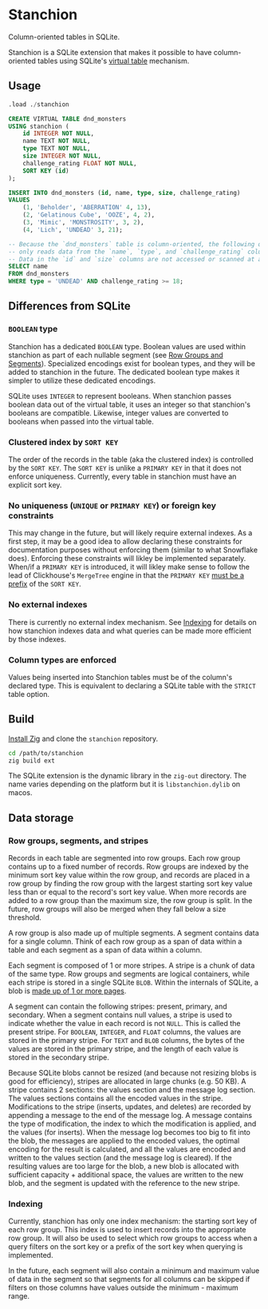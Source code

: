 # Stanchion

Column-oriented tables in SQLite.

Stanchion is a SQLite extension that makes it possible to have column-oriented
tables using SQLite's [virtual table](https://www.sqlite.org/vtab.html)
mechanism.

## Usage

```sql
.load ./stanchion

CREATE VIRTUAL TABLE dnd_monsters
USING stanchion (
    id INTEGER NOT NULL,
    name TEXT NOT NULL,
    type TEXT NOT NULL,
    size INTEGER NOT NULL,
    challenge_rating FLOAT NOT NULL,
    SORT KEY (id)
);

INSERT INTO dnd_monsters (id, name, type, size, challenge_rating)
VALUES
    (1, 'Beholder', 'ABERRATION' 4, 13),
    (2, 'Gelatinous Cube', 'OOZE', 4, 2),
    (3, 'Mimic', 'MONSTROSITY', 3, 2),
    (4, 'Lich', 'UNDEAD' 3, 21);

-- Because the `dnd_monsters` table is column-oriented, the following query
-- only reads data from the `name`, `type`, and `challenge_rating` columns.
-- Data in the `id` and `size` columns are not accessed or scanned at all!
SELECT name
FROM dnd_monsters
WHERE type = 'UNDEAD' AND challenge_rating >= 18;
```

## Differences from SQLite

### `BOOLEAN` type

Stanchion has a dedicated `BOOLEAN` type. Boolean values are used within
stanchion as part of each nullable segment (see
[Row Groups and Segments](#row-groups-segments-and-stripes)). Specialized encodings
exist for boolean types, and they will be added to stanchion in the future. The
dedicated boolean type makes it simpler to utilize these dedicated encodings.

SQLite uses `INTEGER` to represent booleans. When stanchion passes boolean data
out of the virtual table, it uses an integer so that stanchion's booleans are
compatible. Likewise, integer values are converted to booleans when passed into
the virtual table.

### Clustered index by `SORT KEY`

The order of the records in the table (aka the clustered index) is controlled
by the `SORT KEY`. The `SORT KEY` is unlike a `PRIMARY KEY` in that it does not
enforce uniqueness. Currently, every table in stanchion must have an explicit
sort key.

### No uniqueness (`UNIQUE` or `PRIMARY KEY`) or foreign key constraints 

This may change in the future, but will likely require external indexes. As a
first step, it may be a good idea to allow declaring these constraints for 
documentation purposes without enforcing them (similar to what Snowflake does).
Enforcing these constraints will likley be implemented separately. When/if a
`PRIMARY KEY` is introduced, it will likley make sense to follow the lead of 
Clickhouse's `MergeTree` engine in that the `PRIMARY KEY`
[must be a prefix](https://clickhouse.com/docs/en/engines/table-engines/mergetree-family/mergetree#choosing-a-primary-key-that-differs-from-the-sorting-key)
of the `SORT KEY`.

### No external indexes

There is currently no external index mechanism. See [Indexing](#indexing) for
details on how stanchion indexes data and what queries can be made more
efficient by those indexes.

### Column types are enforced

Values being inserted into Stanchion tables must be of the column's declared
type. This is equivalent to declaring a SQLite table with the `STRICT` table
option.

## Build

[Install Zig](https://ziglang.org/learn/getting-started/#installing-zig) and
clone the `stanchion` repository.

```bash
cd /path/to/stanchion
zig build ext
```

The SQLite extension is the dynamic library in the `zig-out` directory. The
name varies depending on the platform but it is `libstanchion.dylib` on macos.

## Data storage

### Row groups, segments, and stripes

Records in each table are segmented into row groups. Each row group contains up
to a fixed number of records. Row groups are indexed by the minimum sort key
value within the row group, and records are placed in a row group by finding
the row group with the largest starting sort key value less than or equal to
the record's sort key value. When more records are added to a row group than
the maximum size, the row group is split. In the future, row groups will also
be merged when they fall below a size threshold.

A row group is also made up of multiple segments. A segment contains data for a
single column. Think of each row group as a span of data within a table and
each segment as a span of data within a column.

Each segment is composed of 1 or more stripes. A stripe is a chunk of data of
the same type. Row groups and segments are logical containers, while each
stripe is stored in a single SQLite `BLOB`. Within the internals of SQLite,
a blob is [made up of 1 or more pages](https://www.sqlite.org/fileformat.html).

A segment can contain the following stripes: present, primary, and secondary.
When a segment contains null values, a stripe is used to indicate whether the
value in each record is not `NULL`. This is called the present stripe. For
`BOOLEAN`, `INTEGER`, and `FLOAT` columns, the values are stored in the primary
stripe. For `TEXT` and `BLOB` columns, the bytes of the values are stored in
the primary stripe, and the length of each value is stored in the secondary
stripe.

Because SQLite blobs cannot be resized (and because not resizing blobs is good
for efficiency), stripes are allocated in large chunks (e.g. 50 KB). A stripe
contains 2 sections: the values section and the message log section. The values
sections contains all the encoded values in the stripe. Modifications to the
stripe (inserts, updates, and deletes) are recorded by appending a message to
the end of the message log. A message contains the type of modification, the
index to which the modification is applied, and the values (for inserts). When
the message log becomes too big to fit into the blob, the messages are applied
to the encoded values, the optimal encoding for the result is calculated, and
all the values are encoded and written to the values section (and the message
log is cleared). If the resulting values are too large for the blob, a new blob
is allocated with sufficient capacity + additional space, the values are
written to the new blob, and the segment is updated with the reference to the
new stripe.

### Indexing

Currently, stanchion has only one index mechanism: the starting sort key of
each row group. This index is used to insert records into the appropriate row
group. It will also be used to select which row groups to access when a query
filters on the sort key or a prefix of the sort key when querying is
implemented.

In the future, each segment will also contain a minimum and maximum value of
data in the segment so that segments for all columns can be skipped if filters
on those columns have values outside the minimum - maximum range.
